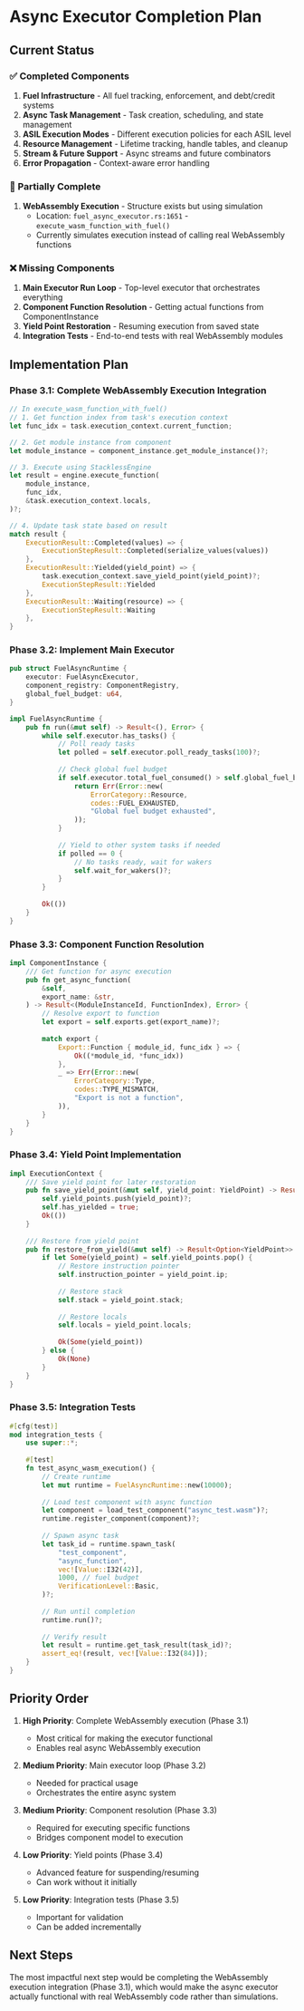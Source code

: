 # Async Executor Completion Plan

## Current Status

### ✅ Completed Components
1. **Fuel Infrastructure** - All fuel tracking, enforcement, and debt/credit systems
2. **Async Task Management** - Task creation, scheduling, and state management
3. **ASIL Execution Modes** - Different execution policies for each ASIL level
4. **Resource Management** - Lifetime tracking, handle tables, and cleanup
5. **Stream & Future Support** - Async streams and future combinators
6. **Error Propagation** - Context-aware error handling

### 🔄 Partially Complete
1. **WebAssembly Execution** - Structure exists but using simulation
   - Location: `fuel_async_executor.rs:1651` - `execute_wasm_function_with_fuel()`
   - Currently simulates execution instead of calling real WebAssembly functions

### ❌ Missing Components
1. **Main Executor Run Loop** - Top-level executor that orchestrates everything
2. **Component Function Resolution** - Getting actual functions from ComponentInstance
3. **Yield Point Restoration** - Resuming execution from saved state
4. **Integration Tests** - End-to-end tests with real WebAssembly modules

## Implementation Plan

### Phase 3.1: Complete WebAssembly Execution Integration
```rust
// In execute_wasm_function_with_fuel()
// 1. Get function index from task's execution context
let func_idx = task.execution_context.current_function;

// 2. Get module instance from component
let module_instance = component_instance.get_module_instance()?;

// 3. Execute using StacklessEngine
let result = engine.execute_function(
    module_instance,
    func_idx,
    &task.execution_context.locals,
)?;

// 4. Update task state based on result
match result {
    ExecutionResult::Completed(values) => {
        ExecutionStepResult::Completed(serialize_values(values))
    },
    ExecutionResult::Yielded(yield_point) => {
        task.execution_context.save_yield_point(yield_point)?;
        ExecutionStepResult::Yielded
    },
    ExecutionResult::Waiting(resource) => {
        ExecutionStepResult::Waiting
    },
}
```

### Phase 3.2: Implement Main Executor
```rust
pub struct FuelAsyncRuntime {
    executor: FuelAsyncExecutor,
    component_registry: ComponentRegistry,
    global_fuel_budget: u64,
}

impl FuelAsyncRuntime {
    pub fn run(&mut self) -> Result<(), Error> {
        while self.executor.has_tasks() {
            // Poll ready tasks
            let polled = self.executor.poll_ready_tasks(100)?;
            
            // Check global fuel budget
            if self.executor.total_fuel_consumed() > self.global_fuel_budget {
                return Err(Error::new(
                    ErrorCategory::Resource,
                    codes::FUEL_EXHAUSTED,
                    "Global fuel budget exhausted",
                ));
            }
            
            // Yield to other system tasks if needed
            if polled == 0 {
                // No tasks ready, wait for wakers
                self.wait_for_wakers()?;
            }
        }
        
        Ok(())
    }
}
```

### Phase 3.3: Component Function Resolution
```rust
impl ComponentInstance {
    /// Get function for async execution
    pub fn get_async_function(
        &self,
        export_name: &str,
    ) -> Result<(ModuleInstanceId, FunctionIndex), Error> {
        // Resolve export to function
        let export = self.exports.get(export_name)?;
        
        match export {
            Export::Function { module_id, func_idx } => {
                Ok((*module_id, *func_idx))
            },
            _ => Err(Error::new(
                ErrorCategory::Type,
                codes::TYPE_MISMATCH,
                "Export is not a function",
            )),
        }
    }
}
```

### Phase 3.4: Yield Point Implementation
```rust
impl ExecutionContext {
    /// Save yield point for later restoration
    pub fn save_yield_point(&mut self, yield_point: YieldPoint) -> Result<()> {
        self.yield_points.push(yield_point)?;
        self.has_yielded = true;
        Ok(())
    }
    
    /// Restore from yield point
    pub fn restore_from_yield(&mut self) -> Result<Option<YieldPoint>> {
        if let Some(yield_point) = self.yield_points.pop() {
            // Restore instruction pointer
            self.instruction_pointer = yield_point.ip;
            
            // Restore stack
            self.stack = yield_point.stack;
            
            // Restore locals
            self.locals = yield_point.locals;
            
            Ok(Some(yield_point))
        } else {
            Ok(None)
        }
    }
}
```

### Phase 3.5: Integration Tests
```rust
#[cfg(test)]
mod integration_tests {
    use super::*;
    
    #[test]
    fn test_async_wasm_execution() {
        // Create runtime
        let mut runtime = FuelAsyncRuntime::new(10000);
        
        // Load test component with async function
        let component = load_test_component("async_test.wasm")?;
        runtime.register_component(component)?;
        
        // Spawn async task
        let task_id = runtime.spawn_task(
            "test_component",
            "async_function",
            vec![Value::I32(42)],
            1000, // fuel budget
            VerificationLevel::Basic,
        )?;
        
        // Run until completion
        runtime.run()?;
        
        // Verify result
        let result = runtime.get_task_result(task_id)?;
        assert_eq!(result, vec![Value::I32(84)]);
    }
}
```

## Priority Order

1. **High Priority**: Complete WebAssembly execution (Phase 3.1)
   - Most critical for making the executor functional
   - Enables real async WebAssembly execution

2. **Medium Priority**: Main executor loop (Phase 3.2)
   - Needed for practical usage
   - Orchestrates the entire async system

3. **Medium Priority**: Component resolution (Phase 3.3)
   - Required for executing specific functions
   - Bridges component model to execution

4. **Low Priority**: Yield points (Phase 3.4)
   - Advanced feature for suspending/resuming
   - Can work without it initially

5. **Low Priority**: Integration tests (Phase 3.5)
   - Important for validation
   - Can be added incrementally

## Next Steps

The most impactful next step would be completing the WebAssembly execution integration (Phase 3.1), which would make the async executor actually functional with real WebAssembly code rather than simulations.